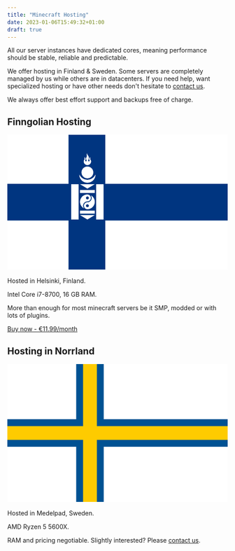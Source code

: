 ```yaml
---
title: "Minecraft Hosting"
date: 2023-01-06T15:49:32+01:00
draft: true
---
```


All our server instances have dedicated cores, meaning performance should be stable, reliable and predictable.

We offer hosting in Finland & Sweden. Some servers are completely managed by us while others are in datacenters. If you need help, want specialized hosting or have other needs don't hesitate to [contact us](/about).

We always offer best effort support and backups free of charge.

## Finngolian Hosting

![Flag of Finngolia](finngolia.png)

Hosted in Helsinki, Finland.

Intel Core i7-8700, 16 GB RAM. 

More than enough for most minecraft servers be it SMP, modded or with lots of plugins.

[Buy now - €11.99/month](https://billing.molerat.org)

## Hosting in Norrland

![Flag of Norrland](norrland.png)

Hosted in Medelpad, Sweden.

AMD Ryzen 5 5600X. 

RAM and pricing negotiable. Slightly interested? Please [contact us](/about).
